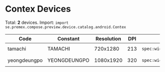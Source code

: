 # Contex Devices

Total: **2** devices. Import: `import se.premex.compose.preview.device.catalog.android.Contex`

| Code | Constant | Resolution | DPI | Compose Spec | Preview Usage |
|------|----------|------------|-----|-------------|---------------|
| tamachi | TAMACHI | 720x1280 | 213 | `spec:width=720px,height=1280px,dpi=213` | `@Preview(device = Contex.TAMACHI)` |
| yeongdeungpo | YEONGDEUNGPO | 1080x1920 | 320 | `spec:width=1080px,height=1920px,dpi=320` | `@Preview(device = Contex.YEONGDEUNGPO)` |

<!-- Generated automatically. Do not edit manually. -->
